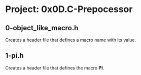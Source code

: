 # Project: 0x0D.C-Prepocessor

## 0-object_like_macro.h

Creates a header file that defines a macro name with its value.

## 1-pi.h

Creates a header file that defines the macro **PI**.